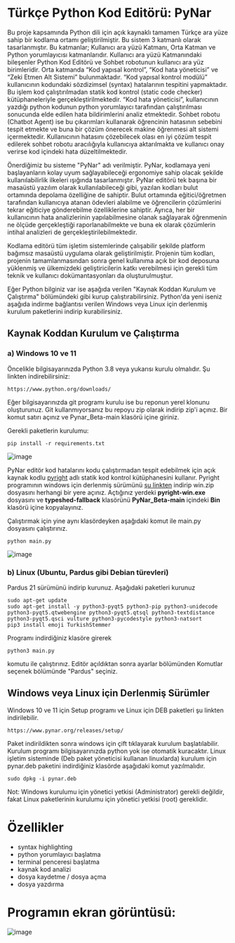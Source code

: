 # Türkçe Python Kod Editörü: PyNar

Bu proje kapsamında Python dili için açık kaynaklı tamamen Türkçe ara yüze sahip bir kodlama ortamı geliştirilmiştir. Bu sistem 3 katmanlı olarak tasarlanmıştır. Bu katmanlar; Kullanıcı ara yüzü Katmanı, Orta Katman ve Python yorumlayıcısı katmanlarıdır. Kullanıcı ara yüzü Katmanındaki bileşenler Python Kod Editörü ve Sohbet robotunun kullanıcı ara yüz birimleridir. Orta katmanda “Kod yapısal kontrol”, “Kod hata yöneticisi” ve “Zeki Etmen Alt Sistemi” bulunmaktadır.  “Kod yapısal kontrol modülü” kullanıcının kodundaki sözdizimsel (syntax) hatalarının tespitini yapmaktadır. Bu işlem kod çalıştırılmadan statik kod kontrol (static code checker) kütüphaneleriyle gerçekleştirilmektedir. “Kod hata yöneticisi”, kullanıcının yazdığı python kodunun python yorumlayıcı tarafından çalıştırılması sonucunda elde edilen hata bildirimlerini analiz etmektedir. Sohbet robotu (Chatbot Agent) ise bu çıkarımları kullanarak öğrencinin hatasının sebebini tespit etmekte ve buna bir çözüm önerecek makine öğrenmesi alt sistemi içermektedir. Kullanıcının hatasını çözebilecek olası en iyi çözüm tespit edilerek sohbet robotu aracılığıyla kullanıcıya aktarılmakta ve kullanıcı onay verirse kod içindeki hata düzeltilmektedir.

Önerdiğimiz bu sisteme "PyNar" adı verilmiştir. PyNar, kodlamaya yeni başlayanların kolay uyum sağlayabileceği ergonomiye sahip olacak şekilde kullanılabilirlik ilkeleri ışığında tasarlanmıştır. PyNar editörü tek başına bir masaüstü yazılım olarak kullanılabileceği gibi, yazılan kodları bulut ortamında depolama özelliğine de sahiptir. Bulut ortamında eğitici/öğretmen tarafından kullanıcıya atanan ödevleri alabilme ve öğrencilerin çözümlerini tekrar eğiticiye gönderebilme özelliklerine sahiptir. Ayrıca, her bir kullanıcının hata analizlerinin yapılabilmesine olanak sağlayarak öğrenmenin ne ölçüde gerçekleştiği raporlanabilmekte ve buna ek olarak çözümlerin intihal analizleri de gerçekleştirilebilmektedir.

Kodlama editörü tüm işletim sistemlerinde çalışabilir şekilde platform bağımsız masaüstü uygulama olarak geliştirilmiştir. Projenin tüm kodları, projenin tamamlanmasından sonra genel kullanıma açık bir kod deposuna yüklenmiş ve ülkemizdeki geliştiricilerin katkı verebilmesi için gerekli tüm teknik ve kullanıcı dokümantasyonları da oluşturulmuştur.  

Eğer Python bilginiz var ise aşağıda verilen "Kaynak Koddan Kurulum ve Çalıştırma" bölümündeki gibi kurup çalıştırabilirsiniz. Python'da yeni iseniz aşağıda indirme bağlantısı verilen Windows veya Linux için derlenmiş kurulum paketlerini indirip kurabilirsiniz. 

## Kaynak Koddan Kurulum ve Çalıştırma
### a) Windows 10 ve 11

Öncelikle bilgisayarınızda Python 3.8 veya yukarısı kurulu olmalıdır. Şu linkten indirebilirsiniz:

    https://www.python.org/downloads/

Eğer bilgisayarınızda git programı kurulu ise bu reponun yerel klonunu oluşturunuz. Git kullanmıyorsanız bu repoyu zip olarak indirip zip'i açınız. Bir komut satırı açınız ve Pynar_Beta-main klasörü içine giriniz.

Gerekli paketlerin kurulumu:

    pip install -r requirements.txt

![image](https://user-images.githubusercontent.com/854154/194746108-6d753b8b-2e2f-4626-a4ea-5d4e3844cd7b.png)

PyNar editör kod hatalarını kodu çalıştırmadan tespit edebilmek için açık kaynak kodlu [pyright](https://github.com/microsoft/pyright) adlı statik kod kontrol kütüphanesini kullanır. Pyright programının windows için derlenmiş sürümünü [şu linkten](https://www.pynar.org/releases/pyright/1.1.266/) indirip win.zip dosyasını herhangi bir yere açınız. Açtığınız yerdeki **pyright-win.exe** dosyasını ve **typeshed-fallback** klasörünü  **PyNar_Beta-main** içindeki **Bin** klasörü içine kopyalayınız.

Çalıştırmak için yine aynı klasördeyken aşağıdaki komut ile main.py dosyasını çalıştırınız.

    python main.py

![image](https://user-images.githubusercontent.com/854154/194746862-960109b6-0193-4304-8f8a-7a5026036206.png)


### b) Linux (Ubuntu, Pardus gibi Debian türevleri)

Pardus 21 sürümünü indirip kurunuz. Aşağıdaki paketleri kurunuz

    sudo apt-get update
    sudo apt-get install -y python3-pyqt5 python3-pip python3-unidecode python3-pyqt5.qtwebengine python3-pyqt5.qtsql python3-textdistance python3-pyqt5.qsci vulture python3-pycodestyle python3-natsort
    pip3 install emoji TurkishStemmer

Programı indirdiğiniz klasöre girerek

    python3 main.py

komutu ile çalıştırınız. Editör açıldıktan sonra ayarlar bölümünden Komutlar seçenek bölümünde "Pardus" seçiniz.

## Windows veya Linux için Derlenmiş Sürümler

Windows 10 ve 11 için Setup programı ve Linux için DEB paketleri şu linkten indirilebilir.

    https://www.pynar.org/releases/setup/

Paket indirildikten sonra windows için çift tıklayarak kurulum başlatılabilir. Kurulum programı bilgisayarınızda python yok ise otomatik kuracaktır. 
Linux işletim sisteminde (Deb paket yöneticisi kullanan linuxlarda) kurulum için pynar.deb paketini indirdiğiniz klasörde aşağıdaki komut yazılmalıdır.

    sudo dpkg -i pynar.deb

Not: Windows kurulumu için yönetici yetkisi (Administrator) gerekli değildir, fakat Linux paketlerinin kurulumu için yönetici yetkisi (root) gereklidir.


# Özellikler
 * syntax highlighting
 * python yorumlayıcı başlatma 
 * terminal penceresi başlatma
 * kaynak kod analizi
 * dosya kaydetme / dosya açma 
 * dosya yazdırma

# Programın ekran görüntüsü:
![image](https://user-images.githubusercontent.com/30179132/112771996-18e20a00-9037-11eb-8832-7a828d10b3db.png)
